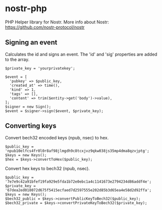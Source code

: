 # nostr-php

PHP Helper library for Nostr.
More info about Nostr: https://github.com/nostr-protocol/nostr

## Signing an event

Calculates the id and signs an event. The 'id' and 'sig' properties are added
to the array.

```
$private_key = 'yourprivatekey';

$event = [
  'pubkey' => $public_key,
  'created_at' => time(),
  'kind' => 1,
  'tags' => [],
  'content' => trim($entity->get('body')->value),
];
$signer = new Sign();
$event = $signer->sign($event, $private_key);
```

## Converting keys

Convert bech32 encoded keys (npub, nsec) to hex.

```
$public_key = 'npub10elfcs4fr0l0r8af98jlmgdh9c8tcxjvz9qkw038js35mp4dma8qzvjptg';
$keys = new Keys();
$hex = $keys->convertToHex($public_key);
```

Convert hex keys to bech32 (npub, nsec).

```
$public_key = '7e7e9c42a91bfef19fa929e5fda1b72e0ebc1a4c1141673e2794234d86addf4e';
$private_key = '67dea2ed018072d675f5415ecfaed7d2597555e202d85b3d65ea4e58d2d92ffa';
$keys = new Keys();
$bech32_public = $keys->convertPublicKeyToBech32($public_key);
$bech32_private = $keys->convertPrivateKeyToBech32($private_key);
```